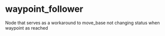 # waypoint_follower
Node that serves as a workaround to move_base not changing status when waypoint as reached

